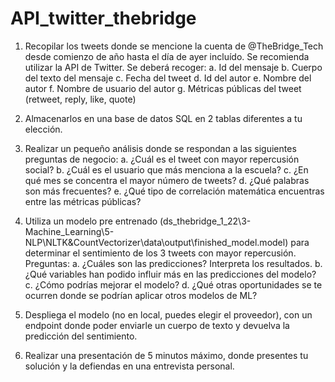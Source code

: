 # API_twitter_thebridge

1. Recopilar los tweets donde se mencione la cuenta de @TheBridge_Tech desde comienzo de año hasta el día de ayer incluído. Se recomienda utilizar la API de
Twitter. Se deberá recoger:
a. Id del mensaje
b. Cuerpo del texto del mensaje
c. Fecha del tweet
d. Id del autor
e. Nombre del autor
f. Nombre de usuario del autor
g. Métricas públicas del tweet (retweet, reply, like, quote)

2. Almacenarlos en una base de datos SQL en 2 tablas diferentes a tu elección.

3. Realizar un pequeño análisis donde se respondan a las siguientes preguntas de negocio:
a. ¿Cuál es el tweet con mayor repercusión social?
b. ¿Cuál es el usuario que más menciona a la escuela?
c. ¿En qué mes se concentra el mayor número de tweets?
d. ¿Qué palabras son más frecuentes?
e. ¿Qué tipo de correlación matemática encuentras entre las métricas públicas?

4. Utiliza un modelo pre entrenado (ds_thebridge_1_22\3-Machine_Learning\5-NLP\NLTK&CountVectorizer\data\output\finished_model.model) para determinar el sentimiento de los 3 tweets con mayor repercusión. Preguntas:
a. ¿Cuáles son las predicciones? Interpreta los resultados.
b. ¿Qué variables han podido influir más en las predicciones del modelo?
c. ¿Cómo podrías mejorar el modelo?
d. ¿Qué otras oportunidades se te ocurren donde se podrían aplicar otros modelos de ML?

5. Despliega el modelo (no en local, puedes elegir el proveedor), con un endpoint donde poder enviarle un cuerpo de texto y devuelva la predicción del sentimiento.

6. Realizar una presentación de 5 minutos máximo, donde presentes tu solución y la defiendas en una entrevista personal.
